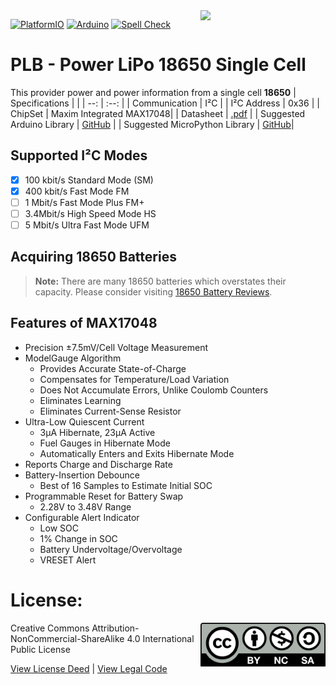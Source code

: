 <img src="assets/PLB.svg" width=200 align="right">

[![PlatformIO](https://github.com/domino4com/PLB/actions/workflows/platformio.yml/badge.svg)](https://github.com/domino4com/PLB/actions/workflows/platformio.yml)
[![Arduino](https://github.com/domino4com/PLB/actions/workflows/arduino.yml/badge.svg)](https://github.com/domino4com/PLB/actions/workflows/arduino.yml)
[![Spell Check](https://github.com/domino4com/PLB/actions/workflows/spell_check.yml/badge.svg)](https://github.com/domino4com/PLB/actions/workflows/spell_check.yml)

# PLB - Power LiPo 18650 Single Cell
This provider power and power information from a single cell **18650**
| Specifications | |
| --: | :--: |
| Communication | I²C |
| I²C Address | 0x36 |
| ChipSet | Maxim Integrated MAX17048|
| Datasheet | [.pdf](https://www.analog.com/media/en/technical-documentation/data-sheets/MAX17048-MAX17049.pdf) |
| Suggested Arduino Library | [GitHub](https://github.com/sparkfun/SparkFun_MAX1704x_Fuel_Gauge_Arduino_Library) |
| Suggested MicroPython Library | [GitHub](https://github.com/adafruit/Adafruit_CircuitPython_MAX1704x)|

## Supported I²C Modes
- [X] 100 kbit/s Standard Mode (SM) 
- [X] 400 kbit/s	Fast Mode	FM
- [ ] 1 Mbit/s	Fast Mode Plus	FM+
- [ ] 3.4Mbit/s	High Speed Mode	HS
- [ ] 5 Mbit/s	Ultra Fast Mode	UFM

## Acquiring 18650 Batteries
> **Note:** There are many 18650 batteries which overstates their capacity. Please consider visiting [18650 Battery Reviews](https://lygte-info.dk/info/batteryIndex.html).

## Features of MAX17048
- Precision ±7.5mV/Cell Voltage Measurement
- ModelGauge Algorithm
  - Provides Accurate State-of-Charge
  - Compensates for Temperature/Load Variation
  - Does Not Accumulate Errors, Unlike Coulomb
Counters
  - Eliminates Learning
  - Eliminates Current-Sense Resistor
- Ultra-Low Quiescent Current
  - 3μA Hibernate, 23μA Active
  - Fuel Gauges in Hibernate Mode
  - Automatically Enters and Exits Hibernate Mode
- Reports Charge and Discharge Rate
- Battery-Insertion Debounce
  - Best of 16 Samples to Estimate Initial SOC
- Programmable Reset for Battery Swap
  - 2.28V to 3.48V Range
- Configurable Alert Indicator
  - Low SOC
  - 1% Change in SOC
  - Battery Undervoltage/Overvoltage
  - VRESET Alert

# License: 
<img src="assets/CC-BY-NC-SA.svg" width=200 align="right">
Creative Commons Attribution-NonCommercial-ShareAlike 4.0 International Public License

[View License Deed](https://creativecommons.org/licenses/by-nc-sa/4.0/) | [View Legal Code](https://creativecommons.org/licenses/by-nc-sa/4.0/legalcode)

